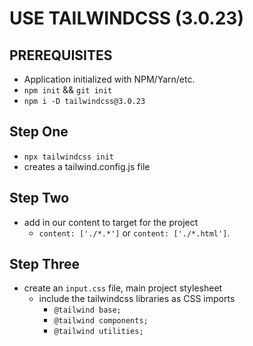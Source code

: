 # USE TAILWINDCSS (3.0.23)
## PREREQUISITES
  - Application initialized with NPM/Yarn/etc.
  - `npm init` && `git init`
  - `npm i -D tailwindcss@3.0.23`

## Step One
  - `npx tailwindcss init`
  - creates a tailwind.config.js file

## Step Two
  - add in our content to target for the project
    - `content: ['./*.*']` or `content: ['./*.html']`.

## Step Three
  - create an `input.css` file, main project stylesheet
    - include the tailwindcss libraries as CSS imports
      - `@tailwind base;`
      - `@tailwind components;`
      - `@tailwind utilities;`